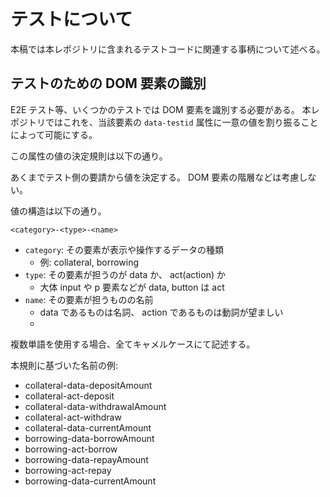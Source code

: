 
# テストについて

本稿では本レポジトリに含まれるテストコードに関連する事柄について述べる。

## テストのための DOM 要素の識別

E2E テスト等、いくつかのテストでは DOM 要素を識別する必要がある。
本レポジトリではこれを、当該要素の `data-testid` 属性に一意の値を割り振ることによって可能にする。

この属性の値の決定規則は以下の通り。

あくまでテスト側の要請から値を決定する。 DOM 要素の階層などは考慮しない。

値の構造は以下の通り。

```
<category>-<type>-<name>
```

- `category`: その要素が表示や操作するデータの種類
    - 例: collateral, borrowing
- `type`: その要素が担うのが data か、 act(action) か
    - 大体 input や p 要素などが data, button は act
- `name`: その要素が担うものの名前
    - data であるものは名詞、 action であるものは動詞が望ましい
    - 

複数単語を使用する場合、全てキャメルケースにて記述する。


本規則に基づいた名前の例:

- collateral-data-depositAmount
- collateral-act-deposit
- collateral-data-withdrawalAmount
- collateral-act-withdraw
- collateral-data-currentAmount
- borrowing-data-borrowAmount
- borrowing-act-borrow
- borrowing-data-repayAmount
- borrowing-act-repay
- borrowing-data-currentAmount
